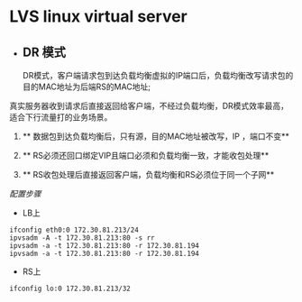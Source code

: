# LVS linux virtual server

* ## DR 模式

  DR模式，客户端请求包到达负载均衡虚拟的IP端口后，负载均衡改写请求包的目的MAC地址为后端RS的MAC地址;

真实服务器收到请求后直接返回给客户端，不经过负载均衡，DR模式效率最高，适合下行流量打的业务场景。

1. ** 数据包到达负载均衡后，只有源，目的MAC地址被改写，IP ，端口不变**

2. ** RS必须还回口绑定VIP且端口必须和负载均衡一致，才能收包处理**

3. ** RS收包处理后直接返回客户端，负载均衡和RS必须位于同一个子网**

*配置步骤*

* LB上

```
ifconfig eth0:0 172.30.81.213/24
ipvsadm -A -t 172.30.81.213:80 -s rr
ipvsadm -a -t 172.30.81.213:80 -r 172.30.81.194
ipvsadm -a -t 172.30.81.213:80 -r 172.30.81.194
```

* RS上

```
ifconfig lo:0 172.30.81.213/32
```



